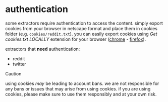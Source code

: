 # authentication
some extractors require authentication to access the content. simply export cookies from your browser in netscape format and place them in cookies folder (e.g. `cookies/reddit.txt`). you can easily export cookies using _Get cookies.txt LOCALLY_ extension for your browser ([chrome](https://chrome.google.com/webstore/detail/get-cookies-txt-locally/nhdogjmejiglipccpnnnanhbledajbpd) - [firefox](https://addons.mozilla.org/en-US/firefox/addon/get-cookies-txt-locally/)).

extractors that **need** authentication:
- reddit
- twitter

> [!CAUTION]
> using cookies _may_ be leading to account bans. we are not responsible for any bans or issues that may arise from using cookies. if you are using cookies, please make sure to use them responsibly and at your own risk.